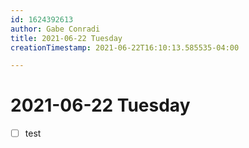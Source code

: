 ```yaml
---
id: 1624392613
author: Gabe Conradi
title: 2021-06-22 Tuesday
creationTimestamp: 2021-06-22T16:10:13.585535-04:00

---
```

# 2021-06-22 Tuesday

- [ ] test

